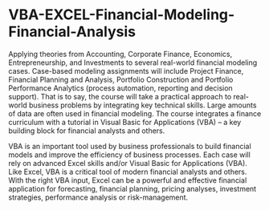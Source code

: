 # VBA-EXCEL-Financial-Modeling-Financial-Analysis
Applying theories from Accounting, Corporate Finance, Economics, Entrepreneurship, and Investments to several real-world financial modeling cases. Case-based modeling assignments will include Project Finance, Financial Planning and Analysis, Portfolio Construction and Portfolio Performance Analytics (process automation, reporting and decision support). That is to say, the course will take a practical approach to real-world business problems by integrating key technical skills. Large amounts of data are often used in financial modeling. The course integrates a finance curriculum with a tutorial in Visual Basic for Applications (VBA) – a key building block for financial analysts and others. 

VBA is an important tool used by business professionals to build financial models and improve the efficiency of business processes. Each case will rely on advanced Excel skills and/or Visual Basic for Applications (VBA). Like Excel, VBA is a critical tool of modern financial analysts and others. With the right VBA input, Excel can be a powerful and effective financial application for forecasting, financial planning, pricing analyses, investment strategies, performance analysis or risk-management.  

